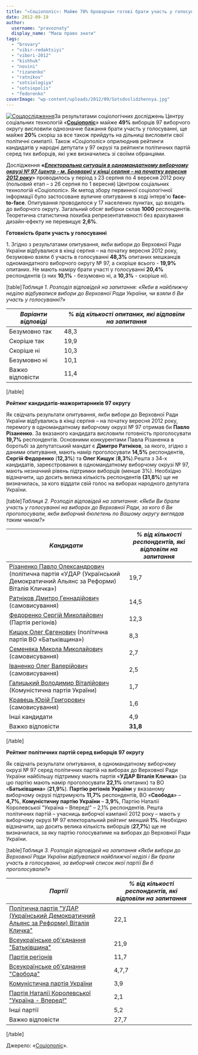 ```yaml
---
title: "«Соціополіс»: Майже 70% броварчан готові брати участь у голосуванні на виборах-2012"
date: 2012-09-19
author: 
  username: "pravoznaty"
  display_name: "Маєш право знати"
tags: 
  - "brovary"
  - "vibir-redaktsiyi"
  - "vibori-2012"
  - "kishhuk"
  - "novini"
  - "rizanenko"
  - "ratnikov"
  - "sotsiologiya"
  - "sotsiopolis"
  - "fedorenko"
coverImage: "wp-content/uploads/2012/09/Sotsdoslidzhennya.jpg"
---
```


[![](https://mpz.brovary.org/wp-content/uploads/2012/09/Sotsdoslidzhennya.jpg "Соцдослідження")](https://mpz.brovary.org/wp-content/uploads/2012/09/Sotsdoslidzhennya.jpg)За результатами соціологічних досліджень Центру соціальних технологій «**[Соціополіс](https://sociopolis.com.ua)**» майже **49%** виборців 97 виборчого округу висловили однозначне бажання брати участь у голосуванні, ще майже **20%** скоріш за все також прийдуть на дільниці висловити свої політичні симпатії. Також «Соціополіс» оприлюднив рейтинги кандидатів у народні депутати у 97 окрузі та рейтинги політичних партій серед тих виборців, які уже визначились зі своїми обранцями.

Дослідження **«_[Електоральна ситуація в одномандатному виборчому окрузі № 97 (центр - м. Бровари) у кінці серпня – на початку вересня 2012 року](https://sociopolis.com.ua/Research/Message/?id=373&type)_**» проводилось у період з 23 серпня по 4 вересня 2012 року (польовий етап – з 26 серпня по 1 вересня) Центром соціальних технологій «Соціополіс». Як метод збору первинної соціологічної інформації було застосоване вуличне опиту­ван­ня в ході інтерв'ю **face-to-face**. Опитування проводилося у 17 населених пунктах, що входять до виборчого округу. Загальний обсяг вибірки склав **1000** респондентів. Теоре­тична статис­тична похибка репрезен­тативності без врахування дизайн-ефекту не перевищує **2,6%**.

**Готовність брати участь у голосуванні**

1\. Згідно з результатами опитування, якби вибори до Верховної Ради України відбува­лися в кінці серпня – на початку вересня 2012 року, безумовно взяли б участь в голосуванні **48,3%** опитаних мешканців одномандатного виборчого округу № 97, а скоріше всього - **19,9%** опитаних. Не мають наміру брати участі у голосуванні **20,4%** респондентів (з них **10,1%** - безумовно ні, а **10,3%** - скоріше ні).

\[table\]_Таблиця 1. Розподіл відповідей на запитання:_ _«Якби в найближчу неділю_ _відбувалися вибори до Верховної Ради України, чи взяли б Ви участь у голосуванні?»_

| **_Варіанти відповіді_** | **_% від кількості опитаних,_** **_які відповіли на запитання_** |
| --- | --- |
| Безумовно так | 48,3 |
| Скоріше так | 19,9 |
| Скоріше ні | 10,3 |
| Безумовно ні | 10,1 |
| Важко відповісти | 11,4 |

\[/table\]

**Рейтинг кандидатів-мажоритарників 97 округу** 

Як свідчать результати опитування, якби вибори до Верховної Ради України відбу­вались в кінці серпня – на початку вересня 2012 року, перемогу в одномандатному виборчому окрузі № 97 отримав би **Павло Різаненко**. За вказаного кандидата висловили готовність проголо­сувати **19,7%** респондентів. Основними конкурентами Павла Різаненка в боротьбі за депутатський мандат є **Дмитро Ратніков**, за якого, згідно з даними опитування, мають намір проголосувати **14,5%** респондентів, **Сергій Федоренко** (**12,3%**) та **Олег Кищук** (**8,3%**).Решта з 34-х кандидатів, зареєстрованих в одномандатному виборчому окрузі № 97, мають незначний рівень підтримки виборців (менше 3%). Необхідно відзначити, що досить велика кількість респондентів **(31,8%**) ще не визначилась, за кого віддати свій голос на виборах народного депутата України.

\[table\]_Таблиця 2. Розподіл відповідей на запитання_: _«Якби Ви брали участь_ _у голосуванні на виборах до Верховної Ради, за кого б Ви проголосували, якби виборчий бюлетень по Вашому округу виглядав таким чином?»_

| **_Кандидати_** | **_% від кількості рес­­пондентів, які відпо­віли на запитання_** |
| --- | --- |
| [Різаненко Павло Олександрович](https://www.cvk.gov.ua/pls/vnd2012/WP407?PT001F01=900&pf7201=2977) (політична партія «УДАР (Український Демократичний Альянс за Реформи) Віталія Кличка») | 19,7 |
| [Ратніков Дмитро Геннадійович](https://www.cvk.gov.ua/pls/vnd2012/WP407?PT001F01=900&pf7201=1032) (самовисування) | 14,5 |
| [Федоренко Сергій Миколайович](https://www.cvk.gov.ua/pls/vnd2012/WP407?PT001F01=900&pf7201=1729) (Партія регіонів) | 12,3 |
| [Кищук Олег Євгенович](https://www.cvk.gov.ua/pls/vnd2012/WP407?PT001F01=900&pf7201=2126) (політична партія ВО «Батьківщина») | 8,3 |
| [Семеняка Микола Миколайович](https://www.cvk.gov.ua/pls/vnd2012/WP407?PT001F01=900&pf7201=784) (самовисування) | 2,7 |
| [Іваненко Олег Валерійович](https://www.cvk.gov.ua/pls/vnd2012/WP407?PT001F01=900&pf7201=7) (самовисування) | 2,5 |
| [Галицький Володимир Віталійович](https://www.cvk.gov.ua/pls/vnd2012/WP407?PT001F01=900&pf7201=605) (Комуністична партія України) | 1,7 |
| [Кравець Юрій Григорович](https://www.cvk.gov.ua/pls/vnd2012/WP407?PT001F01=900&pf7201=6330) (самовисування) | 1,6 |
| Інші кандидати | 4,9 |
| Важко відповісти | **31,8** |

\[/table\]

**Рейтинг політичних партій серед виборців 97 округу**

Як свідчать результати опитування, в одномандатному виборчому окрузі № 97 серед політичних партій на виборах до Верховної Ради України найбільшу підтримку мають партія «**УДАР Віталія Кличка**» (за цю партію мають намір проголосувати **22,1%** опитаних) та ВО «**Батьківщина**» (**21,9%**). **Партію регіонів України** у вказаному виборчому окрузі підтримують **11,7%** респондентів, ВО «**Свобода**» – **4,7%**, **Комуністичну партію України** – **3,9%**, Партію Наталії Королевської "Україна – Вперед!" – 2,1% респондентів. Решта політичних партій – учасниць виборчої кампанії 2012 року – мають у виборчому окрузі № 97 електо­раль­ний рейтинг менший **1%**. Необхідно відзначити, що досить велика кількість виборців (**27,7%**) ще не визначилася, за яку партію голосуватиме на виборах до Верховної Ради України.

\[table\]_Таблиця 3. Розподіл відповідей на запитання_ _«Якби вибори до Верховної Ради України відбувалися найближчої неділі і Ви брали участь в голосуванні, за виборчий список якої партії Ви б проголосували?»_

| **_Партії_** | **_% від кількості_** **_респондентів, які відповіли на запитання_** |
| --- | --- |
| [Політична партія "УДАР (Український Демо­кратичний Альянс за Реформи) Віталія Кличка"](https://www.cvk.gov.ua/pls/vnd2012/WP502?PT001F01=900&pf7171=55) | 22,1 |
| [Всеукраїнське об'єднання "Батьківщина"](https://www.cvk.gov.ua/pls/vnd2012/WP502?PT001F01=900&pf7171=52) | 21,9 |
| [Партія регіонів](https://www.cvk.gov.ua/pls/vnd2012/WP502?PT001F01=900&pf7171=50) | 11,7 |
| [Всеукраїнське об'єднання "Свобода"](https://www.cvk.gov.ua/pls/vnd2012/WP502?PT001F01=900&pf7171=71) | 4,7,7 |
| [Комуністична партія України](https://www.cvk.gov.ua/pls/vnd2012/WP502?PT001F01=900&pf7171=11) | 3,9 |
| [Партія Наталії Королевської "Україна - Вперед!"](https://www.cvk.gov.ua/pls/vnd2012/WP502?PT001F01=900&pf7171=93) | 2,1 |
| Інші партії | 5,2 |
| Важко відповісти | 27,7 |

\[/table\]

Джерело: «[Соціополіс](https://sociopolis.com.ua/Research/Message/?id=373&type)».
